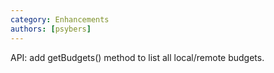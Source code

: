 ```yaml
---
category: Enhancements
authors: [psybers]
---
```


API: add getBudgets() method to list all local/remote budgets.
